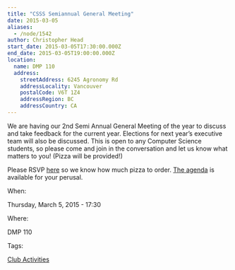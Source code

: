 ```yaml
---
title: "CSSS Semiannual General Meeting"
date: 2015-03-05
aliases:
  - /node/1542
author: Christopher Head
start_date: 2015-03-05T17:30:00.000Z
end_date: 2015-03-05T19:00:00.000Z
location:
  name: DMP 110
  address:
    streetAddress: 6245 Agronomy Rd
    addressLocality: Vancouver
    postalCode: V6T 1Z4
    addressRegion: BC
    addressCountry: CA
---
```


We are having our 2nd Semi Annual General Meeting of the year to discuss and take feedback for the current year. Elections for next year’s executive team will also be discussed. This is open to any Computer Science students, so please come and join in the conversation and let us know what matters to you! (Pizza will be provided!)

Please RSVP [here](https://facebook.com/events/707755655990112) so we know how much pizza to order. [The agenda](/files/2014-2015SecondSemiannualGeneralMeetingAgenda.pdf) is available for your perusal.

When: 

Thursday, March 5, 2015 - 17:30

Where: 

DMP 110

Tags: 

[Club Activities](/club)
